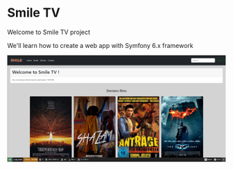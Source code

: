 # Smile TV

Welcome to Smile TV project

We'll learn how to create a web app with Symfony 6.x framework

![Screenshot](./chapters/assets/smile-tv.png)
